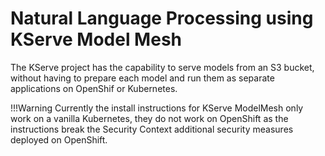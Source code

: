 # Natural Language Processing using KServe Model Mesh

The KServe project has the capability to serve models from an S3 bucket, without having to prepare each model and run them as separate applications on OpenShif or Kubernetes.

!!!Warning
    Currently the install instructions for KServe ModelMesh only work on a vanilla Kubernetes, they do not work on OpenShift as the instructions break the Security Context additional security measures deployed on OpenShift.

